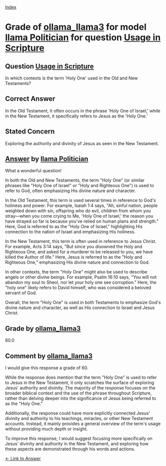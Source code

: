 
[Index](../../../../index.md)
# Grade of [ollama_llama3](../../../grading_models/ollama_llama3.md) for model [llama Politician](../../../answering_models/llama_Politician.md) for question [Usage in Scripture](../../../questions/Usage_in_Scripture.md)

## Question [Usage in Scripture](../../../questions/Usage_in_Scripture.md)
In which contexts is the term 'Holy One' used in the Old and New Testaments?

## Correct Answer
In the Old Testament, it often occurs in the phrase 'Holy One of Israel,' while in the New Testament, it specifically refers to Jesus as the 'Holy One.'

## Stated Concern
Exploring the authority and divinity of Jesus as seen in the New Testament.

## [Answer](../Usage_in_Scripture.md) by [llama Politician](../../../answering_models/llama_Politician.md)
What a wonderful question!

In both the Old and New Testaments, the term "Holy One" (or similar phrases like "Holy One of Israel" or "Holy and Righteous One") is used to refer to God, often emphasizing His divine nature and character.

In the Old Testament, this term is used several times in reference to God's holiness and power. For example, Isaiah 1:4 says, "Ah, sinful nation, people weighted down with sin, offspring who do evil, children from whom you stray—when you come crying to Me, 'Holy One of Israel,' the reason you have strayed so far is because you've relied on human plans and strength." Here, God is referred to as the "Holy One of Israel," highlighting His connection to the nation of Israel and emphasizing His holiness.

In the New Testament, this term is often used in reference to Jesus Christ. For example, Acts 3:14 says, "But since you disowned the Holy and Righteous One, and asked for a murderer to be released to you, we have killed the Author of life." Here, Jesus is referred to as the "Holy and Righteous One," emphasizing His divine nature and connection to God.

In other contexts, the term "Holy One" might also be used to describe angels or other divine beings. For example, Psalm 16:10 says, "You will not abandon my soul to Sheol, nor let your holy one see corruption." Here, the "holy one" likely refers to David himself, who was considered a beloved servant of God.

Overall, the term "Holy One" is used in both Testaments to emphasize God's divine nature and character, as well as His connection to Israel and Jesus Christ.

## Grade by [ollama_llama3](../../../grading_models/ollama_llama3.md)
60.0

## Comment by [ollama_llama3](../../../grading_models/ollama_llama3.md)
I would give this response a grade of 60.

While the response does mention that the term "Holy One" is used to refer to Jesus in the New Testament, it only scratches the surface of exploring Jesus' authority and divinity. The majority of the response focuses on the broader biblical context and the use of the phrase throughout Scripture, rather than delving deeper into the significance of Jesus being referred to as the "Holy One."

Additionally, the response could have more explicitly connected Jesus' divinity and authority to his teachings, miracles, or other New Testament accounts. Instead, it mainly provides a general overview of the term's usage without providing much depth or insight.

To improve this response, I would suggest focusing more specifically on Jesus' divinity and authority in the New Testament, and exploring how these aspects are demonstrated through his words and actions.

[&lt;- Link to Answer](../Usage_in_Scripture.md)
